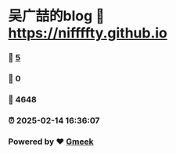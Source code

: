 # 吴广喆的blog :link: https://niffffty.github.io 
### :page_facing_up: [5](https://niffffty.github.io/tag.html) 
### :speech_balloon: 0 
### :hibiscus: 4648 
### :alarm_clock: 2025-02-14 16:36:07 
### Powered by :heart: [Gmeek](https://github.com/Meekdai/Gmeek)
